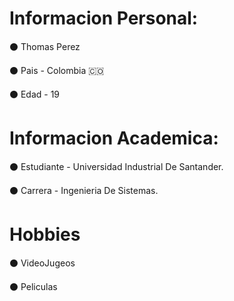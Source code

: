 # Informacion Personal: 

⚫ Thomas Perez

⚫ Pais - Colombia 🇨🇴

⚫ Edad - 19

# Informacion Academica:

⚫ Estudiante - Universidad Industrial De Santander.

⚫ Carrera - Ingenieria De Sistemas.

# Hobbies

⚫ VideoJugeos

⚫ Peliculas


<!--
**EpicModoDios/EpicModoDios** is a ✨ _special_ ✨ repository because its `README.md` (this file) appears on your GitHub profile.

Here are some ideas to get you started:

- 🔭 I’m currently working on ...
- 🌱 I’m currently learning ...
- 👯 I’m looking to collaborate on ...
- 🤔 I’m looking for help with ...
- 💬 Ask me about ...
- 📫 How to reach me: ...
- 😄 Pronouns: ...
- ⚡ Fun fact: ...
-->
